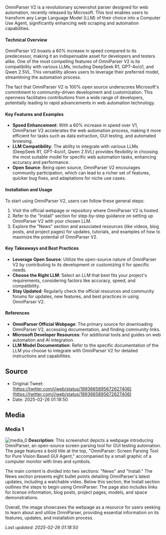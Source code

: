 OmniParser V2 is a revolutionary screenshot parser designed for web automation, recently released by Microsoft. This tool enables users to transform any Large Language Model (LLM) of their choice into a Computer Use Agent, significantly enhancing web scraping and automation capabilities.

#### Technical Overview
OmniParser V2 boasts a 60% increase in speed compared to its predecessor, making it an indispensable asset for developers and testers alike. One of the most compelling features of OmniParser V2 is its compatibility with various LLMs, including DeepSeek R1, GPT-4o/o1, and Qwen 2.5VL. This versatility allows users to leverage their preferred model, streamlining the automation process.

The fact that OmniParser V2 is 100% open source underscores Microsoft's commitment to community-driven development and customization. This openness facilitates contributions from a wide range of developers, potentially leading to rapid advancements in web automation technology.

#### Key Features and Examples
- **Speed Enhancement**: With a 60% increase in speed over V1, OmniParser V2 accelerates the web automation process, making it more efficient for tasks such as data extraction, GUI testing, and automated browsing.
- **LLM Compatibility**: The ability to integrate with various LLMs (DeepSeek R1, GPT-4o/o1, Qwen 2.5VL) provides flexibility in choosing the most suitable model for specific web automation tasks, enhancing accuracy and performance.
- **Open Source**: Being open source, OmniParser V2 encourages community participation, which can lead to a richer set of features, quicker bug fixes, and adaptations for niche use cases.

#### Installation and Usage
To start using OmniParser V2, users can follow these general steps:
1. Visit the official webpage or repository where OmniParser V2 is hosted.
2. Refer to the "Install" section for step-by-step guidance on setting up OmniParser V2 with your chosen LLM.
3. Explore the "News" section and associated resources (like videos, blog posts, and project pages) for updates, tutorials, and examples of how to maximize the potential of OmniParser V2.

#### Key Takeaways and Best Practices
- **Leverage Open Source**: Utilize the open-source nature of OmniParser V2 by contributing to its development or customizing it for specific needs.
- **Choose the Right LLM**: Select an LLM that best fits your project's requirements, considering factors like accuracy, speed, and compatibility.
- **Stay Updated**: Regularly check the official resources and community forums for updates, new features, and best practices in using OmniParser V2.

#### References
- **OmniParser Official Webpage**: The primary source for downloading OmniParser V2, accessing documentation, and finding community links.
- **Microsoft Developer Resources**: For additional tools and guides on web automation and AI integration.
- **LLM Model Documentation**: Refer to the specific documentation of the LLM you choose to integrate with OmniParser V2 for detailed instructions and capabilities.
## Source

- Original Tweet: [https://twitter.com/i/web/status/1893665895672627406](https://twitter.com/i/web/status/1893665895672627406)
- Date: 2025-02-26 01:18:50


## Media

### Media 1
![media_0](./media_0.jpg)
**Description:** This screenshot depicts a webpage introducing OmniParser, an open-source screen parsing tool for GUI testing automation. The page features a bold title at the top, "OmniParser: Screen Parsing Tool for Pure Vision Based GUI Agent," accompanied by a small graphic of a computer monitor with lines and symbols.

The main content is divided into two sections: "News" and "Install." The News section presents eight bullet points detailing OmniParser's latest updates, including a watchable video. Below this section, the Install section outlines the steps to begin using OmniParser. The page also includes links for license information, blog posts, project pages, models, and space demonstrations.

Overall, the image showcases the webpage as a resource for users seeking to learn about and utilize OmniParser, providing essential information on its features, updates, and installation process.

*Last updated: 2025-02-26 01:18:50*